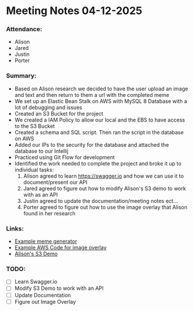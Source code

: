 # Meeting Notes 04-12-2025

### Attendance:

- Alison
- Jared
- Justin
- Porter

### Summary:

- Based on Alison research we decided to have the user upload an image and text and then return to them a url with the completed meme
- We set up an Elastic Bean Stalk on AWS with MySQL 8 Database with a lot of debugging and issues
- Created an S3 Bucket for the project
- We created a IAM Policy to allow our local and the EBS to have access to the S3 Bucket
- Created a schema and SQL script. Then ran the script in the database on AWS
- Added our IPs to the security for the database and attached the database to our Intellij
- Practiced using Git Flow for development
- Identified the work needed to complete the project and broke it up to individual tasks:
  1. Alison agreed to learn https://swagger.io and how we can use it to document/present our API
  2. Jared agreed to figure out how to modify Alison's S3 demo to work with as an API
  3. Justin agreed to update the documentation/meeting notes ect...
  4. Porter agreed to figure out how to use the image overlay that Alison found in her research


### Links:
- [Example meme generator](https://imgflip.com/memegenerator)
- [Example AWS Code for image overlay](https://github.com/aws-samples/java-meme-generator-sample/blob/master/projects/MemeWorker/src/com/amazonaws/memes/ImageOverlay.java)
- [Alison's S3 Demo](https://github.com/ajfait/aws-s3-file-upload)

### TODO:
- [ ] Learn Swagger.io
- [ ] Modify S3 Demo to work with an API
- [ ] Update Documentation
- [ ] Figure out Image Overlay